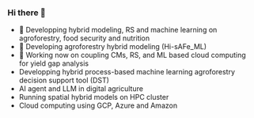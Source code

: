 ### Hi there 👋
- 🔭 Developping hybrid modeling, RS and machine learning on agroforestry, food security and nutrition
- 🌱 Developing agroforestry hybrid modeling (Hi-sAFe_ML)
- 👯 Working now on coupling CMs, RS, and ML based cloud computing for yield gap analysis
- Developping hybrid process-based machine learning agroforestry decision support tool (DST)
- AI agent and LLM  in digital agriculture
- Running spatial hybrid models on HPC cluster
- Cloud computing using GCP, Azure and Amazon
  

<!--
**DrAhmedKheir/DrAhmedKheir** is a ✨ _special_ ✨ repository because its `README.md` (this file) appears on your GitHub profile.

Here are some ideas to get you started:

- 🔭 I’m currently working on ...
- 🌱 I’m currently learning ...
- 👯 I’m looking to collaborate on ...
- 🤔 I’m looking for help with ...
- 💬 Ask me about ...
- 📫 How to reach me: ...
- 😄 Pronouns: ...
- ⚡ Fun fact: ...
-->
